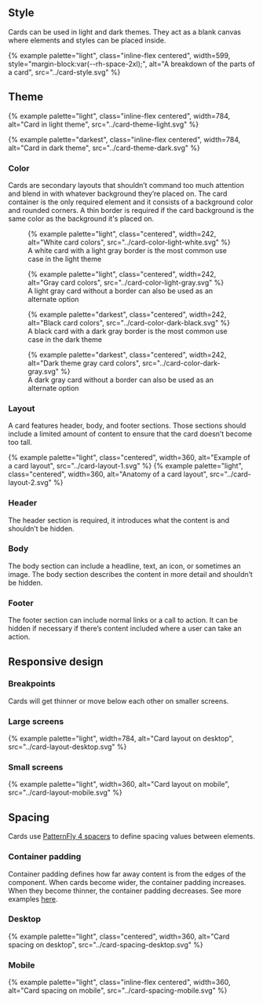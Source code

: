 
## Style
  Cards can be used in light and dark themes. They act as a blank canvas where 
  elements and styles can be placed inside.

  {% example palette="light",
             class="inline-flex centered",
             width=599,
             style="margin-block:var(--rh-space-2xl);",
             alt="A breakdown of the parts of a card",
             src="../card-style.svg" %}


## Theme

  {% example palette="light",
             class="inline-flex centered",
             width=784,
             alt="Card in light theme",
             src="../card-theme-light.svg" %}

  {% example palette="darkest",
             class="inline-flex centered",
             width=784,
             alt="Card in dark theme",
             src="../card-theme-dark.svg" %}

### Color
  Cards are secondary layouts that shouldn’t command too much attention and 
  blend in with whatever background they’re placed on. The card container is the 
  only required element and it consists of a background color and rounded 
  corners. A thin border is required if the card background is the same color as 
  the background it's placed on.

  <div class="multi-column--min-400-wide margin-top--4">
    <figure>
      {% example palette="light",
                 class="centered",
                 width=242,
                 alt="White card colors",
                 src="../card-color-light-white.svg" %}
      <figcaption class="footnote">
        A white card with a light gray border is the most common use case in the 
        light theme
      </figcaption>
    </figure>
    <figure>
      {% example palette="light",
                 class="centered",
                 width=242,
                 alt="Gray card colors",
                 src="../card-color-light-gray.svg" %}
      <figcaption class="footnote">
        A light gray card without a border can also be used as an alternate 
        option
      </figcaption>
    </figure>
    <figure>
      {% example palette="darkest",
                 class="centered",
                 width=242,
                 alt="Black card colors",
                 src="../card-color-dark-black.svg" %}
      <figcaption class="footnote">
        A black card with a dark gray border is the most common use case in the 
        dark theme
      </figcaption>
    </figure>
    <figure>
      {% example palette="darkest",
                 class="centered",
                 width=242,
                 alt="Dark theme gray card colors",
                 src="../card-color-dark-gray.svg" %}
     <figcaption class="footnote">
       A dark gray card without a border can also be used as an alternate option
     </figcaption>
    </figure>
  </div>

### Layout
  A card features header, body, and footer sections. Those sections should 
  include a limited amount of content to ensure that the card doesn’t become too 
  tall.

  <div class="multi-column--min-400-wide">
    {% example palette="light",
               class="centered",
               width=360,
               alt="Example of a card layout",
               src="../card-layout-1.svg" %}
    {% example palette="light",
               class="centered",
               width=360,
               alt="Anatomy of a card layout",
               src="../card-layout-2.svg" %}
  </div>

### Header
  The header section is required, it introduces what the content is and 
  shouldn’t be hidden.

### Body
  The body section can include a headline, text, an icon, or sometimes an image. 
  The body section describes the content in more detail and shouldn’t be hidden.

### Footer
  The footer section can include normal links or a call to action. It can be 
  hidden if necessary if there’s content included where a user can take an 
  action.


## Responsive design

### Breakpoints
  Cards will get thinner or move below each other on smaller screens.

### Large screens
  {% example 
      palette="light",
      width=784,
      alt="Card layout on desktop",
      src="../card-layout-desktop.svg"
  %}

### Small screens
  {% example 
      palette="light",
      width=360,
      alt="Card layout on mobile",
      src="../card-layout-mobile.svg"
  %}


## Spacing

  Cards use [PatternFly 4 
  spacers](https://www.patternfly.org/v4/guidelines/spacers) to define spacing 
  values between elements.

### Container padding
  Container padding defines how far away content is from the edges of the 
  component. When cards become wider, the container padding increases. When they 
  become thinner, the container padding decreases. See more examples <a 
  href="https://xd.adobe.com/view/a337ad48-4c5a-4e75-aec1-cc0cfe52098d-f664/">here</a>.

### Desktop
  {% example palette="light",
             class="centered",
             width=360,
             alt="Card spacing on desktop",
             src="../card-spacing-desktop.svg" %}

### Mobile
  {% example palette="light",
             class="inline-flex centered",
             width=360,
             alt="Card spacing on mobile",
             src="../card-spacing-mobile.svg" %}

